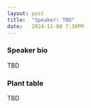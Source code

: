 ```yaml
---
layout: post
title:  "Speaker: TBD"
date:   2024-11-08 7:30PM
---
```


### Speaker bio

TBD

### Plant table

TBD
